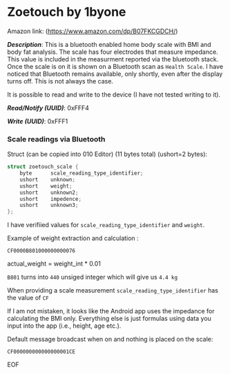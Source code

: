 
# Zoetouch by 1byone
Amazon link: (https://www.amazon.com/dp/B07FKCGDCH/)

***Description***: This is a bluetooth enabled home body scale with BMI and body fat analysis. The scale has four electrodes that measure impedance. This value is included in the measurment reported via the bluetooth stack. Once the scale is on it is shown on a Bluetooth scan as ```Health Scale```. I have noticed that Bluetooth remains available, only shortly, even after the display turns off. This is not always the case. 

It is possible to read and write to the device (I have not tested writing to it).

***Read/Notify (UUID)***: 0xFFF4 

***Write (UUID)***: 0xFFF1 

### Scale readings via Bluetooth
Struct (can be copied into 010 Editor) (11 bytes total) (ushort=2 bytes):
```c
struct zoetouch_scale {  
    byte      scale_reading_type_identifier;
    ushort    unknown;
    ushort    weight;
    ushort    unknown2;
    ushort    impedence;
    ushort    unknown3;
};
```
I have verifiied values for ```scale_reading_type_identifier``` and ```weight```. 

Example of weight extraction and calculation :

```CF0000B801000000000076```

actual_weight = weight_int * 0.01

```B801``` turns into ```440``` unsiged integer which will give us ```4.4 kg```

When providing a scale measurement ```scale_reading_type_identifier``` has the value of ```CF```

If I am not mistaken, it looks like the Android app uses the impedance for calculating the BMI only. Everything else is just formulas using data you input into the app (i.e., height, age etc.).

Default message broadcast when on and nothing is placed on the scale:

```CF000000000000000001CE```

EOF
